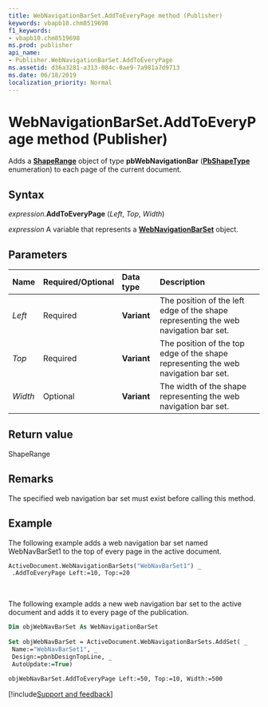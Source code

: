 ```yaml
---
title: WebNavigationBarSet.AddToEveryPage method (Publisher)
keywords: vbapb10.chm8519698
f1_keywords:
- vbapb10.chm8519698
ms.prod: publisher
api_name:
- Publisher.WebNavigationBarSet.AddToEveryPage
ms.assetid: d36a3281-a313-084c-0ae9-7a981a7d9713
ms.date: 06/18/2019
localization_priority: Normal
---
```



# WebNavigationBarSet.AddToEveryPage method (Publisher)

Adds a **[ShapeRange](publisher.shaperange.md)** object of type **pbWebNavigationBar** (**[PbShapeType](publisher.pbshapetype.md)** enumeration) to each page of the current document.


## Syntax

_expression_.**AddToEveryPage** (_Left_, _Top_, _Width_)

_expression_ A variable that represents a **[WebNavigationBarSet](Publisher.WebNavigationBarSet.md)** object.


## Parameters

|Name|Required/Optional|Data type|Description|
|:-----|:-----|:-----|:-----|
|_Left_|Required| **Variant**|The position of the left edge of the shape representing the web navigation bar set.|
|_Top_|Required| **Variant**|The position of the top edge of the shape representing the web navigation bar set.|
|_Width_|Optional| **Variant**|The width of the shape representing the web navigation bar set.|

## Return value

ShapeRange


## Remarks

The specified web navigation bar set must exist before calling this method. 


## Example

The following example adds a web navigation bar set named WebNavBarSet1 to the top of every page in the active document.

```vb
ActiveDocument.WebNavigationBarSets("WebNavBarSet1") _ 
 .AddToEveryPage Left:=10, Top:=20 

```

<br/>

The following example adds a new web navigation bar set to the active document and adds it to every page of the publication.

```vb
Dim objWebNavBarSet As WebNavigationBarSet 
 
Set objWebNavBarSet = ActiveDocument.WebNavigationBarSets.AddSet( _ 
 Name:="WebNavBarSet1", _ 
 Design:=pbnbDesignTopLine, _ 
 AutoUpdate:=True) 
 
objWebNavBarSet.AddToEveryPage Left:=50, Top:=10, Width:=500
```


[!include[Support and feedback](~/includes/feedback-boilerplate.md)]